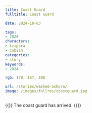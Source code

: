 ```yaml
---
title: Coast Guard
fulltitle: Coast Guard

date: 2024-10-03

tags:
- 2024
characters:
- tzipora
- cobian
categories:
- story
keywords:
- 2024

rgb: 170, 167, 108

url: /stories/washed-ashore/
image: /images/fullres/coastguard.jpg
---
```

{{<note caption>}}
The coast guard has arrived.
{{</note>}}